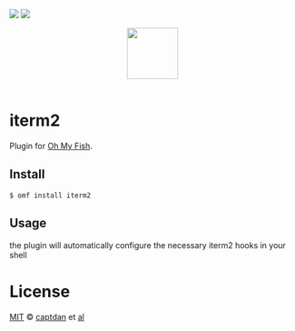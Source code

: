 [![][travis-badge]][travis-link]
![][license-badge]

<div align="center">
  <a href="http://github.com/fish-shell/oh-my-fish">
  <img width=90px  src="https://cloud.githubusercontent.com/assets/8317250/8510172/f006f0a4-230f-11e5-98b6-5c2e3c87088f.png">
  </a>
</div>
<br>

# iterm2

Plugin for [Oh My Fish][omf-link].

## Install

```fish
$ omf install iterm2
```


## Usage

the plugin will automatically configure the necessary iterm2 hooks in your shell

# License

[MIT][mit] © [captdan][author] et [al][contributors]


[mit]:            http://opensource.org/licenses/MIT
[author]:         http://github.com/captdan
[contributors]:   https://github.com/captdan/pkg-iterm2/graphs/contributors
[omf-link]:       https://www.github.com/fish-shell/oh-my-fish

[license-badge]:  https://img.shields.io/badge/license-MIT-007EC7.svg?style=flat-square
[travis-badge]:   http://img.shields.io/travis/captdan/iterm2.svg?style=flat-square
[travis-link]:    https://travis-ci.org/captdan/iterm2
